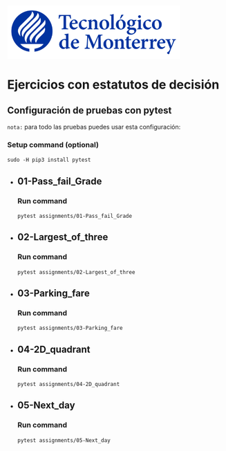 ![Tec de Monterrey](images/logotecmty.png)
# Ejercicios con estatutos de decisión

## Configuración de pruebas con **pytest**

`nota:` para todo las pruebas puedes usar esta configuración:
### Setup command (optional)
```
sudo -H pip3 install pytest
```

- ## 01-Pass_fail_Grade
    ### Run command
    ```
    pytest assignments/01-Pass_fail_Grade
    ```

- ## 02-Largest_of_three
    ### Run command
    ```
    pytest assignments/02-Largest_of_three
    ```

- ## 03-Parking_fare
    ### Run command
    ```
    pytest assignments/03-Parking_fare
    ```

- ## 04-2D_quadrant
    ### Run command
    ```
    pytest assignments/04-2D_quadrant
    ```

- ## 05-Next_day
    ### Run command
    ```
    pytest assignments/05-Next_day
    ```
